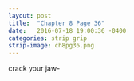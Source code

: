 ```yaml
---
layout: post
title:  "Chapter 8 Page 36"
date:   2016-07-18 19:00:36 -0400
categories: strip grip
strip-image: ch8pg36.png
---
```

crack your jaw-  
